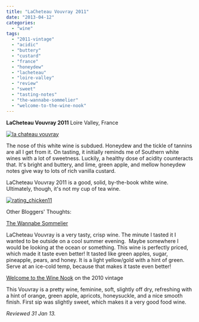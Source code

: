 ```yaml
---
title: "LaCheteau Vouvray 2011"
date: "2013-04-12"
categories:
  - "wine"
tags:
  - "2011-vintage"
  - "acidic"
  - "buttery"
  - "custard"
  - "france"
  - "honeydew"
  - "lacheteau"
  - "loire-valley"
  - "review"
  - "sweet"
  - "tasting-notes"
  - "the-wannabe-sommelier"
  - "welcome-to-the-wine-nook"
---
```


**LaCheteau Vouvray 2011** Loire Valley, France

[![la chateau vouvray](http://s3.amazonaws.com/thegourmez-wpmedia/2013/04/la-chateau-vouvray.jpg)](http://www.thegourmez.com/2013/04/lacheteau-vouvray-2011/la-chateau-vouvray/)

The nose of this white wine is subdued. Honeydew and the tickle of tannins are all I get from it. On tasting, it initially reminds me of Southern white wines with a lot of sweetness. Luckily, a healthy dose of acidity counteracts that. It's bright and buttery, and lime, green apple, and mellow honeydew notes give way to lots of rich vanilla custard.

LaCheteau Vouvray 2011 is a good, solid, by-the-book white wine. Ultimately, though, it's not my cup of tea wine.

[![rating_chicken11](http://s3.amazonaws.com/thegourmez-wpmedia/2009/02/rating_chicken11.gif)](http://www.thegourmez.com/2009/02/barten-guestier-private-selection-merlot-2006/rating_chicken11/)

Other Bloggers' Thoughts:

[The Wannabe Sommelier](http://thewannabesommelier.wordpress.com/tag/lacheteau-vouvray/)

LaCheteau Vouvray is a very tasty, crisp wine. The minute I tasted it I wanted to be outside on a cool summer evening.  Maybe somewhere I would be looking at the ocean or something. This wine is perfectly priced, which made it taste even better! It tasted like green apples, sugar, pineapple, pears, and honey. It is a light yellow/gold with a hint of green. Serve at an ice-cold temp, because that makes it taste even better!

[Welcome to the Wine Nook](http://queenbwine.com/archives/332) on the 2010 vintage

This Vouvray is a pretty wine, feminine, soft, slightly off dry, refreshing with a hint of orange, green apple, apricots, honeysuckle, and a nice smooth finish. First sip was slightly sweet, which makes it a very good food wine.

_Reviewed 31 Jan 13._
